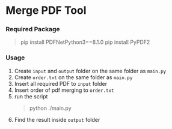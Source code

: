 # Merge PDF Tool



### Required Package

> pip install PDFNetPython3==8.1.0
> pip install PyPDF2

### Usage

1. Create `input` and `output` folder on the same folder as `main.py`
2. Create `order.txt` on the same folder as `main.py`
3. Insert all required PDF to `input` folder
4. Insert order of pdf merging to `order.txt`
5. run the script
   > python ./main.py
6. Find the result inside `output` folder